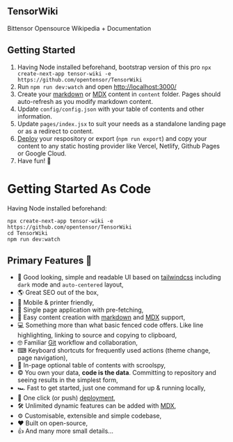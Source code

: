 ## TensorWiki
Bittensor Opensource Wikipedia + Documentation

## Getting Started
1. Having Node installed beforehand, bootstrap version of this pro `npx create-next-app tensor-wiki -e https://github.com/opentensor/TensorWiki`
2. Run `npm run dev:watch` and open [http://localhost:3000/](http://localhost:3000/)
3. Create your [markdown](/reference/markdown) or [MDX](/reference/using-mdx) content in `content` folder. Pages should auto-refresh as you modify markdown content.
4. Update `config/config.json` with your table of contents and other information.
5. Update `pages/index.jsx` to suit your needs as a standalone landing page or as a redirect to content.
6. [Deploy](https://vercel.com/new) your respository or export (`npm run export`) and copy your content to any static hosting provider like Vercel, Netlify, Github Pages or Google Cloud.
8. Have fun! 🎉

# Getting Started As Code
Having Node installed beforehand:
```pyhon
npx create-next-app tensor-wiki -e https://github.com/opentensor/TensorWiki
cd TensorWiki
npm run dev:watch
```

## Primary Features 🧿
- 💅 Good looking, simple and readable UI based on [tailwindcss](https://tailwindcss.com/) including `dark` mode and `auto-centered` layout,
- 🌎 Great SEO out of the box,
- 📱 Mobile & printer friendly,
- 🚀 Single page application with pre-fetching,
- 🧾 Easy content creation with [markdown](https://www.markdownguide.org/) and [MDX](https://mdxjs.com/) support,
- 💻 Something more than what basic fenced code offers. Like line highlighting, linking to source and copying to clipboard,
- 🤓 Familiar [Git](https://github.com/) workflow and collaboration,
- ⌨︎ Keyboard shortcuts for frequently used actions (theme change, page navigation),
- 🔎 In-page optional table of contents with scroolspy,
- © You own your data, **code is the data**. Committing to repository and seeing results in the simplest form,
- 🏎 Fast to get started, just one command for up & running locally,
- 🎊 One click (or push) [deployment](https://vercel.com/new),
- 🛠 Unlimited dynamic features can be added with [MDX](https://mdxjs.com/),
- ⚙︎ Customisable, extensible and simple codebase,
- ❤ Built on open-source,
- 👍 And many more small details...